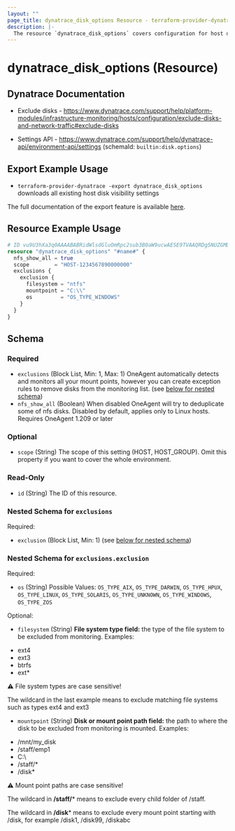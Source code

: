 ```yaml
---
layout: ""
page_title: dynatrace_disk_options Resource - terraform-provider-dynatrace"
description: |-
  The resource `dynatrace_disk_options` covers configuration for host disk visibility settings
---
```


# dynatrace_disk_options (Resource)

## Dynatrace Documentation

- Exclude disks - https://www.dynatrace.com/support/help/platform-modules/infrastructure-monitoring/hosts/configuration/exclude-disks-and-network-traffic#exclude-disks

- Settings API - https://www.dynatrace.com/support/help/dynatrace-api/environment-api/settings (schemaId: `builtin:disk.options`)

## Export Example Usage

- `terraform-provider-dynatrace -export dynatrace_disk_options` downloads all existing host disk visibility settings

The full documentation of the export feature is available [here](https://registry.terraform.io/providers/dynatrace-oss/dynatrace/latest/docs/guides/export-v2).

## Resource Example Usage

```terraform
# ID vu9U3hXa3q0AAAABABRidWlsdGluOmRpc2sub3B0aW9ucwAESE9TVAAQRDg5NUZGMDdDQzcxMDEyRQAkNmUzNzVmNDQtZmY3YS0zZDBjLThmOGUtYmFiZWU5MWQ2ZTMwvu9U3hXa3q0
resource "dynatrace_disk_options" "#name#" {
  nfs_show_all = true
  scope        = "HOST-1234567890000000"
  exclusions {
    exclusion {
      filesystem = "ntfs"
      mountpoint = "C:\\"
      os         = "OS_TYPE_WINDOWS"
    }
  }
}
```

<!-- schema generated by tfplugindocs -->
## Schema

### Required

- `exclusions` (Block List, Min: 1, Max: 1) OneAgent automatically detects and monitors all your mount points, however you can create exception rules to remove disks from the monitoring list. (see [below for nested schema](#nestedblock--exclusions))
- `nfs_show_all` (Boolean) When disabled OneAgent will try to deduplicate some of nfs disks. Disabled by default, applies only to Linux hosts. Requires OneAgent 1.209 or later

### Optional

- `scope` (String) The scope of this setting (HOST, HOST_GROUP). Omit this property if you want to cover the whole environment.

### Read-Only

- `id` (String) The ID of this resource.

<a id="nestedblock--exclusions"></a>
### Nested Schema for `exclusions`

Required:

- `exclusion` (Block List, Min: 1) (see [below for nested schema](#nestedblock--exclusions--exclusion))

<a id="nestedblock--exclusions--exclusion"></a>
### Nested Schema for `exclusions.exclusion`

Required:

- `os` (String) Possible Values: `OS_TYPE_AIX`, `OS_TYPE_DARWIN`, `OS_TYPE_HPUX`, `OS_TYPE_LINUX`, `OS_TYPE_SOLARIS`, `OS_TYPE_UNKNOWN`, `OS_TYPE_WINDOWS`, `OS_TYPE_ZOS`

Optional:

- `filesystem` (String) **File system type field:** the type of the file system to be excluded from monitoring. Examples:

* ext4
* ext3
* btrfs
* ext*

⚠️ File system types are case sensitive! 

The wildcard in the last example means to exclude matching file systems such as types ext4 and ext3
- `mountpoint` (String) **Disk or mount point path field:** the path to where the disk to be excluded from monitoring is mounted. Examples:

* /mnt/my_disk
* /staff/emp1
* C:\
* /staff/*
* /disk*

 ⚠️ Mount point paths are case sensitive! 

The wildcard in **/staff/*** means to exclude every child folder of /staff.

The wildcard in **/disk*** means to exclude every mount point starting with /disk, for example /disk1, /disk99,  /diskabc
 